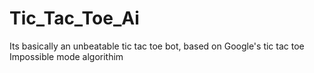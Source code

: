 # Tic_Tac_Toe_Ai
Its basically an unbeatable tic tac toe bot, based on Google's tic tac toe Impossible mode algorithim
